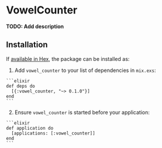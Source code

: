# VowelCounter

**TODO: Add description**

## Installation

If [available in Hex](https://hex.pm/docs/publish), the package can be installed as:

  1. Add `vowel_counter` to your list of dependencies in `mix.exs`:

    ```elixir
    def deps do
      [{:vowel_counter, "~> 0.1.0"}]
    end
    ```

  2. Ensure `vowel_counter` is started before your application:

    ```elixir
    def application do
      [applications: [:vowel_counter]]
    end
    ```

